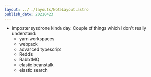 ```yaml
---
layout: ../../layouts/NoteLayout.astro
publish_date: 20210423
---
```


- imposter sysdrone kinda day. Couple of things which I don't really understand:
  - yarn workspaces
  - webpack
  - [advanced typescript](https://twitter.com/wesbos/status/1385610868805685248)
  - Reddis
  - RabbitMQ
  - elastic beanstalk
  - elastic search
